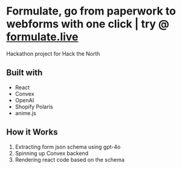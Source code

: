 # Formulate, go from paperwork to webforms with one click | try @ [formulate.live](https://www.formulate.live)

Hackathon project for Hack the North

## Built with

- React
- Convex
- OpenAI
- Shopify Polaris
- anime.js

## How it Works

1. Extracting form json schema using gpt-4o
2. Spinning up Convex backend
3. Rendering react code based on the schema
